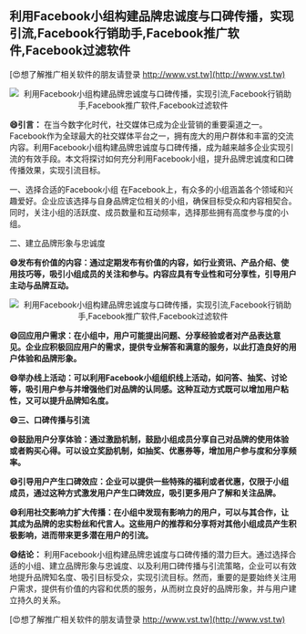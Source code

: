 ## **利用Facebook小组构建品牌忠诚度与口碑传播，实现引流,Facebook行销助手,Facebook推广软件,Facebook过滤软件**

[😍想了解推广相关软件的朋友请登录 http://www.vst.tw](http://www.vst.tw)

 <center><img src="https://vst.tw/MP4/tuiguang/png/0.png" alt="利用Facebook小组构建品牌忠诚度与口碑传播，实现引流,Facebook行销助手,Facebook推广软件,Facebook过滤软件"></center>

**😄引言：**
在当今数字化时代，社交媒体已成为企业营销的重要渠道之一。Facebook作为全球最大的社交媒体平台之一，拥有庞大的用户群体和丰富的交流内容。利用Facebook小组构建品牌忠诚度与口碑传播，成为越来越多企业实现引流的有效手段。本文将探讨如何充分利用Facebook小组，提升品牌忠诚度和口碑传播效果，实现引流目标。

一、选择合适的Facebook小组
在Facebook上，有众多的小组涵盖各个领域和兴趣爱好。企业应该选择与自身品牌定位相关的小组，确保目标受众和内容相契合。同时，关注小组的活跃度、成员数量和互动频率，选择那些拥有高度参与度的小组。

二、建立品牌形象与忠诚度

**😄发布有价值的内容：通过定期发布有价值的内容，如行业资讯、产品介绍、使用技巧等，吸引小组成员的关注和参与。内容应具有专业性和可分享性，引导用户主动与品牌互动。**

 <center><img src="https://vst.tw/MP4/tuiguang/png/1.png" alt="利用Facebook小组构建品牌忠诚度与口碑传播，实现引流,Facebook行销助手,Facebook推广软件,Facebook过滤软件"></center>

**😄回应用户需求：在小组中，用户可能提出问题、分享经验或者对产品表达意见。企业应积极回应用户的需求，提供专业解答和满意的服务，以此打造良好的用户体验和品牌形象。**

**😄举办线上活动：可以利用Facebook小组组织线上活动，如问答、抽奖、讨论等，吸引用户参与并增强他们对品牌的认同感。这种互动方式既可以增加用户粘性，又可以提升品牌知名度。**

**😄三、口碑传播与引流**

**😄鼓励用户分享体验：通过激励机制，鼓励小组成员分享自己对品牌的使用体验或者购买心得。可以设立奖励机制，如抽奖、优惠券等，增加用户参与度和分享频率。**

**😄引导用户产生口碑效应：企业可以提供一些特殊的福利或者优惠，仅限于小组成员，通过这种方式激发用户产生口碑效应，吸引更多用户了解和关注品牌。**

**😄利用社交影响力扩大传播：在小组中发现有影响力的用户，可以与其合作，让其成为品牌的忠实粉丝和代言人。这些用户的推荐和分享将对其他小组成员产生积极影响，进而带来更多潜在用户的引流。**

**😄结论：**
利用Facebook小组构建品牌忠诚度与口碑传播的潜力巨大。通过选择合适的小组、建立品牌形象与忠诚度、以及利用口碑传播与引流策略，企业可以有效地提升品牌知名度、吸引目标受众，实现引流目标。然而，重要的是要始终关注用户需求，提供有价值的内容和优质的服务，从而树立良好的品牌形象，并与用户建立持久的关系。

[😍想了解推广相关软件的朋友请登录 http://www.vst.tw](http://www.vst.tw)



